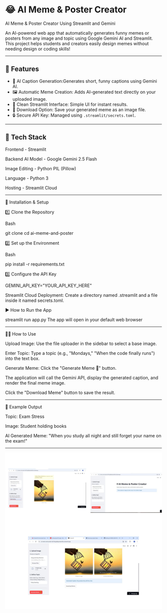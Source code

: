 # 😂 AI Meme & Poster Creator

AI Meme & Poster Creator Using Streamlit and Gemini

An AI-powered web app that automatically generates  funny memes or posters from any image and topic using Google Gemini AI and Streamlit.  
This project helps students and creators easily design memes without needing design or coding skills!

---

## 🚀 Features
- 🧠 AI Caption Generation:Generates short, funny captions using Gemini AI.  
- 🖼️ Automatic Meme Creation: Adds AI-generated text directly on your uploaded image.  
- 🎨 Clean Streamlit Interface: Simple UI for instant results.  
- 💾 Download Option: Save your generated meme as an image file.  
- 🔒 Secure API Key: Managed using `.streamlit/secrets.toml`.

---

## 🧩 Tech Stack

Frontend - Streamlit 

Backend AI Model - Google Gemini 2.5 Flash

Image Editing - Python PIL (Pillow)

Language - Python 3

Hosting - Streamlit Cloud 

---

🚀 Installation & Setup

1️⃣  Clone the Repository
   
   Bash
   
   git clone <your-repo-url>
   cd ai-meme-and-poster

2️⃣ Set up the Environment

Bash

pip install -r requirements.txt

3️⃣ Configure the API Key

GEMINI_API_KEY="YOUR_API_KEY_HERE"

Streamlit Cloud Deployment: Create a directory named .streamlit and a file inside it named secrets.toml.

▶️ How to Run the App

streamlit run app.py
The app will open in your default web browser

---

👨‍💻 How to Use

Upload Image: Use the file uploader in the sidebar to select a base image.

Enter Topic: Type a topic (e.g., "Mondays," "When the code finally runs") into the text box.

Generate Meme: Click the "Generate Meme 🎨" button.

The application will call the Gemini API, display the generated caption, and render the final meme image.

Click the "Download Meme" button to save the result.

---

🧠 Example Output

Topic: Exam Stress

Image: Student holding books

AI Generated Meme:
"When you study all night and still forget your name on the exam!"

---

![image alt](https://github.com/VishnupriyaS19/AI-MEME-AND-POSTER/blob/2ad61f37b06acfa41195b5d0753705d07289744b/AIMEME%20AND%20POSTER.jpg)



